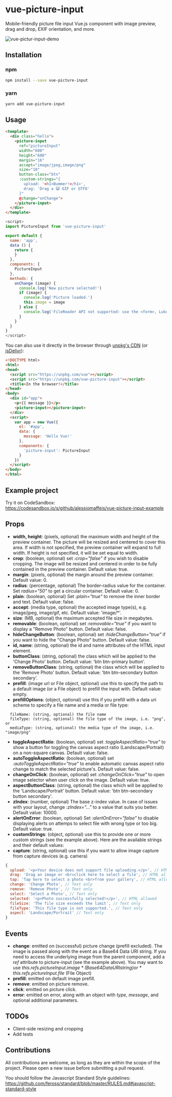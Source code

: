 vue-picture-input
=============

Mobile-friendly picture file input Vue.js component with image preview, drag and drop, EXIF orientation, and more.

![vue-pictur-input-demo](https://user-images.githubusercontent.com/2185511/167262626-5f10679f-70cf-4477-865a-508c67bca44e.gif)

## Installation

### npm

``` sh
npm install --save vue-picture-input
```
### yarn

``` sh
yarn add vue-picture-input
```

## Usage

```HTML
<template>
  <div class="hello">    
    <picture-input 
      ref="pictureInput"
      width="600" 
      height="600" 
      margin="16" 
      accept="image/jpeg,image/png" 
      size="10" 
      button-class="btn"
      :custom-strings="{
        upload: '<h1>Bummer!</h1>',
        drag: 'Drag a 😺 GIF or GTFO'
      }"
      @change="onChange">
    </picture-input>
  </div>
</template>
```

```javascript
<script>
import PictureInput from 'vue-picture-input'

export default {
  name: 'app',
  data () {
    return {
    }
  },
  components: {
    PictureInput
  },
  methods: {
    onChange (image) {
      console.log('New picture selected!')
      if (image) {
        console.log('Picture loaded.')
        this.image = image
      } else {
        console.log('FileReader API not supported: use the <form>, Luke!')
      }
    }
  }
}
</script>
```

You can also use it directly in the browser through [unpkg's CDN](https://unpkg.com/vue-picture-input) (or [jsDelivr](https://cdn.jsdelivr.net/npm/vue-picture-input)):

```html
<!DOCTYPE html>
<html>
<head>
  <script src="https://unpkg.com/vue"></script>
  <script src="https://unpkg.com/vue-picture-input"></script>
  <title>In the browser!</title>
</head>
<body>
  <div id="app">
    <p>{{ message }}</p>
    <picture-input></picture-input>
  </div>
  <script>
    var app = new Vue({
      el: '#app',
      data: {
        message: 'Hello Vue!'
      },
      components: {
        'picture-input': PictureInput
      }
    })
  </script>
</body>
</html>
```

## Example project

Try it on CodeSandbox: https://codesandbox.io/s/github/alessiomaffeis/vue-picture-input-example


## Props

- **width, height**: (pixels, optional) the maximum width and height of the preview container. The picture will be resized and centered to cover this area. If width is not specified, the preview container will expand to full width. If height is not specified, it will be set equal to width.
- **crop**: (boolean, optional) set *:crop="false"* if you wish to disable cropping. The image will be resized and centered in order to be fully contained in the preview container. Default value: true.
- **margin**: (pixels, optional) the margin around the preview container. Default value: 0.
- **radius**: (percentage, optional) The border-radius value for the container. Set *radius="50"* to get a circular container. Default value: 0.
- **plain**: (boolean, optional) Set *:plain="true"* to remove the inner border and text. Default value: false.
- **accept**: (media type, optional) the accepted image type(s), e.g. image/jpeg, image/gif, etc. Default value: 'image/*'. 
- **size**: (MB, optional) the maximum accepted file size in megabytes.
- **removable**: (boolean, optional) set *:removable="true"* if you want to display a "Remove Photo" button. Default value: false.
- **hideChangeButton**: (boolean, optional) set *:hideChangeButton="true"* if you want to hide the "Change Photo" button. Default value: false.
- **id, name**: (string, optional) the id and name attributes of the HTML input element.
- **buttonClass**: (string, optional) the class which will be applied to the 'Change Photo' button.
  Default value: 'btn btn-primary button'.
- **removeButtonClass**: (string, optional) the class which will be applied to the 'Remove Photo' button.
  Default value: 'btn btn-secondary button secondary'.
- **prefill**: (image url or File object, optional) use this to specify the path to a default image (or a File object) to prefill the input with. Default value: empty.
- **prefillOptions**: (object, optional) use this if you prefill with a data uri scheme to specify a file name and a media or file type:
```
  fileName: (string, optional) the file name
  fileType: (string, optional) the file type of the image, i.e. "png", or
  mediaType: (string, optional) the media type of the image, i.e. "image/png"
```
- **toggleAspectRatio**: (boolean, optional) set *:toggleAspectRatio="true"* to show a button for toggling the canvas aspect ratio (Landscape/Portrait) on a non-square canvas. Default value: false.
- **autoToggleAspectRatio**: (boolean, optional) set *:autoToggleAspectRatio="true"* to enable automatic canvas aspect ratio change to match the selected picture's. Default value: false.
- **changeOnClick**: (boolean, optional) set *:changeOnClick="true"* to open image selector when user click on the image. Default value: true.
- **aspectButtonClass**: (string, optional) the class which will be applied to the 'Landscape/Portrait' button.
  Default value: 'btn btn-secondary button secondary'.
- **zIndex**: (number, optional) The base z-index value. In case of issues with your layout, change *:zIndex="..."* to a value that suits you better. Default value: 10000.
- **alertOnError**: (boolean, optional) Set *:alertOnError="false"* to disable displaying alerts on attemps to select file with
wrong type or too big.
Default value: true.
- **customStrings**: (object, optional) use this to provide one or more custom strings (see the example above). Here are the available strings and their default values:
- **capture**: (string, optional) use this if you want to allow image capture from capture devices (e.g. camera)

```js
{
  upload: '<p>Your device does not support file uploading.</p>', // HTML allowed
  drag: 'Drag an image or <br>click here to select a file', // HTML allowed
  tap: 'Tap here to select a photo <br>from your gallery', // HTML allowed
  change: 'Change Photo', // Text only
  remove: 'Remove Photo', // Text only
  select: 'Select a Photo', // Text only
  selected: '<p>Photo successfully selected!</p>', // HTML allowed
  fileSize: 'The file size exceeds the limit', // Text only
  fileType: 'This file type is not supported.', // Text only
  aspect: 'Landscape/Portrait' // Text only
}
```
   
## Events

- **change**: emitted on (successful) picture change (prefill excluded). The image is passed along with the event as a Base64 Data URI string. If you need to access the underlying image from the parent component, add a *ref* attribute to picture-input (see the example above). You may want to use *this.$refs.pictureInput.image* (Base64 Data URI string) or *this.$refs.pictureInput.file* (File Object)
- **prefill**: emitted on default image prefill.
- **remove**: emitted on picture remove.
- **click**: emitted on picture click.
- **error**: emitted on error, along with an object with *type*, *message*, and optional additional parameters.
  
## TODOs

- Client-side resizing and cropping
- Add tests

## Contributions

All contributions are welcome, as long as they are within the scope of the project. Please open a new issue before submitting a pull request.

You should follow the Javascript Standard Style guidelines:
https://github.com/feross/standard/blob/master/RULES.md#javascript-standard-style
